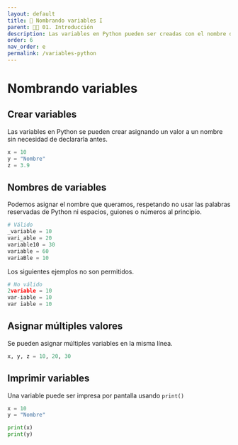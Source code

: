 ```yaml
---
layout: default
title: 📗 Nombrando variables I
parent: 🕺🏻 01. Introducción
description: Las variables en Python pueden ser creadas con el nombre de la variable igual al valor. A diferencia de en otros lenguajes de programación, no es necesario declararla anteriormente.
order: 6
nav_order: e
permalink: /variables-python
---
```


# Nombrando variables


## Crear variables
Las variables en Python se pueden crear asignando un valor a un nombre sin necesidad de declararla antes.

```python
x = 10
y = "Nombre"
z = 3.9
```


## Nombres de variables
Podemos asignar el nombre que queramos, respetando no usar las palabras reservadas de Python ni espacios, guiones o números al principio.

```python
# Válido
_variable = 10
vari_able = 20
variable10 = 30
variable = 60
variaBle = 10
```

Los siguientes ejemplos no son permitidos.
```python
# No válido
2variable = 10
var-iable = 10
var iable = 10
```

## Asignar múltiples valores
Se pueden asignar múltiples variables en la misma línea.
```python
x, y, z = 10, 20, 30
```

## Imprimir variables
Una variable puede ser impresa por pantalla usando `print()`

```python
x = 10
y = "Nombre"

print(x)
print(y)
```